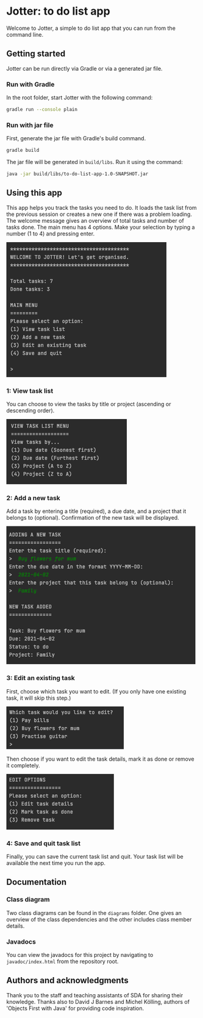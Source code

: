 # Jotter: to do list app
Welcome to Jotter, a simple to do list app that you can run from the command line.

## Getting started
Jotter can be run directly via Gradle or via a generated jar file.

### Run with Gradle
In the root folder, start Jotter with the following command:
```bash
gradle run --console plain
```
### Run with jar file
First, generate the jar file with Gradle's build command.
```bash
gradle build
```
The jar file will be generated in `build/libs`. Run it using the command:
```bash
java -jar build/libs/to-do-list-app-1.0-SNAPSHOT.jar
```

## Using this app
This app helps you track the tasks you need to do.
It loads the task list from the previous session or creates a new one if there was a problem loading.
The welcome message gives an overview of total tasks and number of tasks done.
The main menu has 4 options. Make your selection by typing a number (1 to 4) and pressing enter.

![Main menu](src/main/resources/jotterWelcome.png)

### 1: View task list
You can choose to view the tasks by title or project (ascending or descending order).

![View task list menu](src/main/resources/jotterViewTaskListMenu.png)

### 2: Add a new task
Add a task by entering a title (required), a due date, and a project that it belongs to (optional).
Confirmation of the new task will be displayed.

![Adding a new task](src/main/resources/jotterAddANewTask.png)

### 3: Edit an existing task
First, choose which task you want to edit. (If you only have one existing task, it will skip this step.)

![Menu to choose which task to edit](src/main/resources/jotterWhichTaskToEdit.png)

Then choose if you want to edit the task details, mark it as done or remove it completely.

![Edit options menu](src/main/resources/jotterEditOptions.png)
### 4: Save and quit task list
Finally, you can save the current task list and quit. Your task list will be available the next time you run the app.

## Documentation
### Class diagram
Two class diagrams can be found in the `diagrams` folder. One gives an overview of the class dependencies and the other includes class member details.

### Javadocs
You can view the javadocs for this project by navigating to `javadoc/index.html` from the repository root.

## Authors and acknowledgments
Thank you to the staff and teaching assistants of SDA for sharing their knowledge. Thanks also to David J Barnes and Michel Kölling, authors of 'Objects First with Java' for providing code inspiration.
